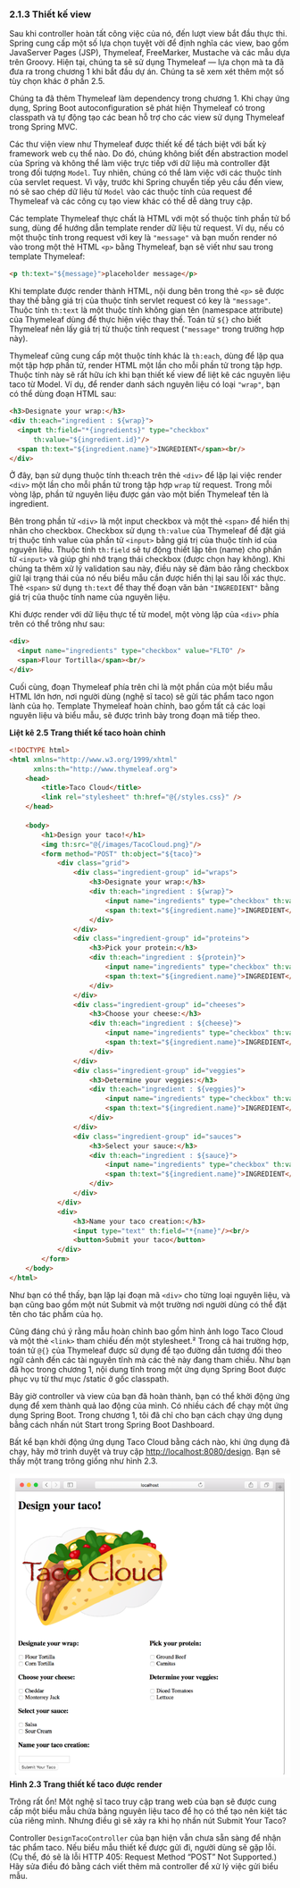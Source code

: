 ### 2.1.3 Thiết kế view

Sau khi controller hoàn tất công việc của nó, đến lượt view bắt đầu thực thi. Spring cung cấp một số lựa chọn tuyệt vời để định nghĩa các view, bao gồm JavaServer Pages (JSP), Thymeleaf, FreeMarker, Mustache và các mẫu dựa trên Groovy. Hiện tại, chúng ta sẽ sử dụng Thymeleaf — lựa chọn mà ta đã đưa ra trong chương 1 khi bắt đầu dự án. Chúng ta sẽ xem xét thêm một số tùy chọn khác ở phần 2.5.

Chúng ta đã thêm Thymeleaf làm dependency trong chương 1. Khi chạy ứng dụng, Spring Boot autoconfiguration sẽ phát hiện Thymeleaf có trong classpath và tự động tạo các bean hỗ trợ cho các view sử dụng Thymeleaf trong Spring MVC.

Các thư viện view như Thymeleaf được thiết kế để tách biệt với bất kỳ framework web cụ thể nào. Do đó, chúng không biết đến abstraction model của Spring và không thể làm việc trực tiếp với dữ liệu mà controller đặt trong đối tượng `Model`. Tuy nhiên, chúng có thể làm việc với các thuộc tính của servlet request. Vì vậy, trước khi Spring chuyển tiếp yêu cầu đến view, nó sẽ sao chép dữ liệu từ `Model` vào các thuộc tính của request để Thymeleaf và các công cụ tạo view khác có thể dễ dàng truy cập.

Các template Thymeleaf thực chất là HTML với một số thuộc tính phần tử bổ sung, dùng để hướng dẫn template render dữ liệu từ request. Ví dụ, nếu có một thuộc tính trong request với key là `"message"` và bạn muốn render nó vào trong một thẻ HTML `<p>` bằng Thymeleaf, bạn sẽ viết như sau trong template Thymeleaf:

```html
<p th:text="${message}">placeholder message</p>
```

Khi template được render thành HTML, nội dung bên trong thẻ `<p>` sẽ được thay thế bằng giá trị của thuộc tính servlet request có key là `"message"`. Thuộc tính `th:text` là một thuộc tính không gian tên (namespace attribute) của Thymeleaf dùng để thực hiện việc thay thế. Toán tử `${}` cho biết Thymeleaf nên lấy giá trị từ thuộc tính request (`"message"` trong trường hợp này).

Thymeleaf cũng cung cấp một thuộc tính khác là `th:each`, dùng để lặp qua một tập hợp phần tử, render HTML một lần cho mỗi phần tử trong tập hợp. Thuộc tính này sẽ rất hữu ích khi bạn thiết kế view để liệt kê các nguyên liệu taco từ Model. Ví dụ, để render danh sách nguyên liệu có loại `"wrap"`, bạn có thể dùng đoạn HTML sau:

```html
<h3>Designate your wrap:</h3>
<div th:each="ingredient : ${wrap}">
  <input th:field="*{ingredients}" type="checkbox"
      th:value="${ingredient.id}"/>
  <span th:text="${ingredient.name}">INGREDIENT</span><br/>
</div>
```

Ở đây, bạn sử dụng thuộc tính th:each trên thẻ `<div>` để lặp lại việc render `<div>` một lần cho mỗi phần tử trong tập hợp `wrap` từ request. Trong mỗi vòng lặp, phần tử nguyên liệu được gán vào một biến Thymeleaf tên là ingredient.

Bên trong phần tử `<div>` là một input checkbox và một thẻ `<span>` để hiển thị nhãn cho checkbox. Checkbox sử dụng `th:value` của Thymeleaf để đặt giá trị thuộc tính value của phần tử `<input>` bằng giá trị của thuộc tính id của nguyên liệu. Thuộc tính `th:field` sẽ tự động thiết lập tên (name) cho phần tử `<input>` và giúp ghi nhớ trạng thái checkbox (được chọn hay không). Khi chúng ta thêm xử lý validation sau này, điều này sẽ đảm bảo rằng checkbox giữ lại trạng thái của nó nếu biểu mẫu cần được hiển thị lại sau lỗi xác thực. Thẻ `<span>` sử dụng `th:text` để thay thế đoạn văn bản `"INGREDIENT"` bằng giá trị của thuộc tính name của nguyên liệu.

Khi được render với dữ liệu thực tế từ model, một vòng lặp của `<div>` phía trên có thể trông như sau:

```html
<div>
  <input name="ingredients" type="checkbox" value="FLTO" />
  <span>Flour Tortilla</span><br/>
</div>
```

Cuối cùng, đoạn Thymeleaf phía trên chỉ là một phần của một biểu mẫu HTML lớn hơn, nơi người dùng (nghệ sĩ taco) sẽ gửi tác phẩm taco ngon lành của họ. Template Thymeleaf hoàn chỉnh, bao gồm tất cả các loại nguyên liệu và biểu mẫu, sẽ được trình bày trong đoạn mã tiếp theo.

**Liệt kê 2.5 Trang thiết kế taco hoàn chỉnh**

```html
<!DOCTYPE html>
<html xmlns="http://www.w3.org/1999/xhtml"
      xmlns:th="http://www.thymeleaf.org">
    <head>
        <title>Taco Cloud</title>
        <link rel="stylesheet" th:href="@{/styles.css}" />
    </head>
    
    <body>
        <h1>Design your taco!</h1>
        <img th:src="@{/images/TacoCloud.png}"/>
        <form method="POST" th:object="${taco}">
            <div class="grid">
                <div class="ingredient-group" id="wraps">
                    <h3>Designate your wrap:</h3>
                    <div th:each="ingredient : ${wrap}">
                        <input name="ingredients" type="checkbox" th:value="${ingredient.id}"/>
                        <span th:text="${ingredient.name}">INGREDIENT</span><br/>
                    </div>
                </div>
                <div class="ingredient-group" id="proteins">
                    <h3>Pick your protein:</h3>
                    <div th:each="ingredient : ${protein}">
                        <input name="ingredients" type="checkbox" th:value="${ingredient.id}" />
                        <span th:text="${ingredient.name}">INGREDIENT</span><br/>
                    </div>
                </div>
                <div class="ingredient-group" id="cheeses">
                    <h3>Choose your cheese:</h3>
                    <div th:each="ingredient : ${cheese}">
                        <input name="ingredients" type="checkbox" th:value="${ingredient.id}"/>
                        <span th:text="${ingredient.name}">INGREDIENT</span><br/>
                    </div>
                </div>
                <div class="ingredient-group" id="veggies">
                    <h3>Determine your veggies:</h3>
                    <div th:each="ingredient : ${veggies}">
                        <input name="ingredients" type="checkbox" th:value="${ingredient.id}"/>
                        <span th:text="${ingredient.name}">INGREDIENT</span><br/>
                    </div>
                </div>
                <div class="ingredient-group" id="sauces">
                    <h3>Select your sauce:</h3>
                    <div th:each="ingredient : ${sauce}">
                        <input name="ingredients" type="checkbox" th:value="${ingredient.id}"/>
                        <span th:text="${ingredient.name}">INGREDIENT</span><br/>
                    </div>
                </div>
            </div>
            <div>
                <h3>Name your taco creation:</h3>
                <input type="text" th:field="*{name}"/><br/>
                <button>Submit your taco</button>
            </div>
        </form>
    </body>
</html>
```

Như bạn có thể thấy, bạn lặp lại đoạn mã `<div>` cho từng loại nguyên liệu, và bạn cũng bao gồm một nút Submit và một trường nơi người dùng có thể đặt tên cho tác phẩm của họ.

Cũng đáng chú ý rằng mẫu hoàn chỉnh bao gồm hình ảnh logo Taco Cloud và một thẻ `<link>` tham chiếu đến một stylesheet.² Trong cả hai trường hợp, toán tử `@{}` của Thymeleaf được sử dụng để tạo đường dẫn tương đối theo ngữ cảnh đến các tài nguyên tĩnh mà các thẻ này đang tham chiếu. Như bạn đã học trong chương 1, nội dung tĩnh trong một ứng dụng Spring Boot được phục vụ từ thư mục /static ở gốc classpath.

Bây giờ controller và view của bạn đã hoàn thành, bạn có thể khởi động ứng dụng để xem thành quả lao động của mình. Có nhiều cách để chạy một ứng dụng Spring Boot. Trong chương 1, tôi đã chỉ cho bạn cách chạy ứng dụng bằng cách nhấn nút Start trong Spring Boot Dashboard.

Bất kể bạn khởi động ứng dụng Taco Cloud bằng cách nào, khi ứng dụng đã chạy, hãy mở trình duyệt và truy cập [http://localhost:8080/design](http://localhost:8080/design). Bạn sẽ thấy một trang trông giống như hình 2.3.

![](../../assets/2.3.png)  
**Hình 2.3 Trang thiết kế taco được render**

Trông rất ổn! Một nghệ sĩ taco truy cập trang web của bạn sẽ được cung cấp một biểu mẫu chứa bảng nguyên liệu taco để họ có thể tạo nên kiệt tác của riêng mình. Nhưng điều gì sẽ xảy ra khi họ nhấn nút Submit Your Taco?

Controller `DesignTacoController` của bạn hiện vẫn chưa sẵn sàng để nhận tác phẩm taco. Nếu biểu mẫu thiết kế được gửi đi, người dùng sẽ gặp lỗi. (Cụ thể, đó sẽ là lỗi HTTP 405: Request Method “POST” Not Supported.) Hãy sửa điều đó bằng cách viết thêm mã controller để xử lý việc gửi biểu mẫu.

